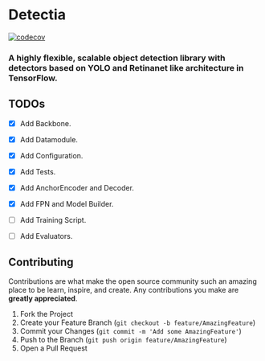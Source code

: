 # Detectia
[![codecov](https://codecov.io/gh/kartik4949/detectia/branch/main/graph/badge.svg?token=GI2JZI4B22)](https://codecov.io/gh/kartik4949/detectia)

### A highly flexible, scalable object detection library with detectors based on YOLO and Retinanet like architecture in TensorFlow.

## TODOs
- [x] Add Backbone.
- [x] Add Datamodule.
- [x] Add Configuration.
- [x] Add Tests.
- [x] Add AnchorEncoder and Decoder.
- [x] Add FPN and Model Builder.
- [ ] Add Training Script.
- [ ] Add Evaluators.


## Contributing

Contributions are what make the open source community such an amazing place to be learn, inspire, and create. Any contributions you make are **greatly appreciated**.

1. Fork the Project
2. Create your Feature Branch (`git checkout -b feature/AmazingFeature`)
3. Commit your Changes (`git commit -m 'Add some AmazingFeature'`)
4. Push to the Branch (`git push origin feature/AmazingFeature`)
5. Open a Pull Request

